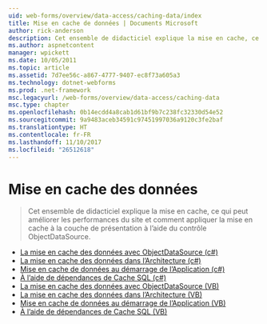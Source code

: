 ```yaml
---
uid: web-forms/overview/data-access/caching-data/index
title: Mise en cache de données | Documents Microsoft
author: rick-anderson
description: Cet ensemble de didacticiel explique la mise en cache, ce qui peut améliorer les performances du site et comment appliquer la mise en cache à la couche de présentation à l’aide du contrôle ObjectDataSource...
ms.author: aspnetcontent
manager: wpickett
ms.date: 10/05/2011
ms.topic: article
ms.assetid: 7d7ee56c-a867-4777-9407-ec8f73a605a3
ms.technology: dotnet-webforms
ms.prod: .net-framework
msc.legacyurl: /web-forms/overview/data-access/caching-data
msc.type: chapter
ms.openlocfilehash: 0b14ecdd4a8cab1d61bf9b7c238fc32330d54e52
ms.sourcegitcommit: 9a9483aceb34591c97451997036a9120c3fe2baf
ms.translationtype: HT
ms.contentlocale: fr-FR
ms.lasthandoff: 11/10/2017
ms.locfileid: "26512618"
---
```

<a name="caching-data"></a>Mise en cache des données
====================
> Cet ensemble de didacticiel explique la mise en cache, ce qui peut améliorer les performances du site et comment appliquer la mise en cache à la couche de présentation à l’aide du contrôle ObjectDataSource.


- [La mise en cache des données avec ObjectDataSource (c#)](caching-data-with-the-objectdatasource-cs.md)
- [La mise en cache des données dans l’Architecture (c#)](caching-data-in-the-architecture-cs.md)
- [Mise en cache de données au démarrage de l’Application (c#)](caching-data-at-application-startup-cs.md)
- [À l’aide de dépendances de Cache SQL (c#)](using-sql-cache-dependencies-cs.md)
- [La mise en cache des données avec ObjectDataSource (VB)](caching-data-with-the-objectdatasource-vb.md)
- [La mise en cache des données dans l’Architecture (VB)](caching-data-in-the-architecture-vb.md)
- [Mise en cache de données au démarrage de l’Application (VB)](caching-data-at-application-startup-vb.md)
- [À l’aide de dépendances de Cache SQL (VB)](using-sql-cache-dependencies-vb.md)
